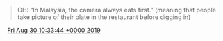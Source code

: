 > OH: “In Malaysia, the camera always eats first\.” \(meaning that people take picture of their plate in the restaurant before digging in\)

<img src="../../media/tweet.ico" width="12" /> [Fri Aug 30 10:33:44 +0000 2019](https://twitter.com/DromerDenker/status/1167384903006208000)